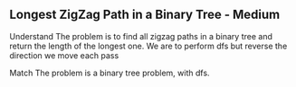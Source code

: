 ## Longest ZigZag Path in a Binary Tree - Medium
Understand
The problem is to find all zigzag paths in a binary tree and return the length of the longest one. We are to perform dfs but reverse the direction we move each pass

Match
The problem is a binary tree problem, with dfs.

